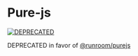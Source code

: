 # Pure-js

[![DEPRECATED](https://img.shields.io/badge/status-deprecated-red.svg?style=for-the-badge)](https://img.shields.io/badge/status-deprecated-red.svg?style=for-the-badge)

DEPRECATED in favor of [@runroom/purejs](https://github.com/Runroom/purejs)

